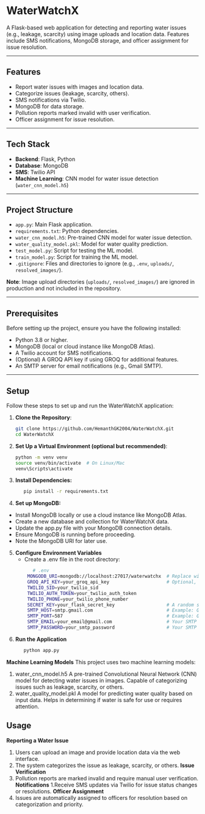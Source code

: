 # WaterWatchX

A Flask-based web application for detecting and reporting water issues (e.g., leakage, scarcity) using image uploads and location data. Features include SMS notifications, MongoDB storage, and officer assignment for issue resolution.

---

## Features
- Report water issues with images and location data.
- Categorize issues (leakage, scarcity, others).
- SMS notifications via Twilio.
- MongoDB for data storage.
- Pollution reports marked invalid with user verification.
- Officer assignment for issue resolution.

---

## Tech Stack
- **Backend**: Flask, Python
- **Database**: MongoDB
- **SMS**: Twilio API
- **Machine Learning**: CNN model for water issue detection (`water_cnn_model.h5`)

---

## Project Structure
- `app.py`: Main Flask application.
- `requirements.txt`: Python dependencies.
- `water_cnn_model.h5`: Pre-trained CNN model for water issue detection.
- `water_quality_model.pkl`: Model for water quality prediction.
- `test_model.py`: Script for testing the ML model.
- `train_model.py`: Script for training the ML model.
- `.gitignore`: Files and directories to ignore (e.g., `.env`, `uploads/`, `resolved_images/`).

**Note**: Image upload directories (`uploads/`, `resolved_images/`) are ignored in production and not included in the repository.

---

## Prerequisites
Before setting up the project, ensure you have the following installed:
- Python 3.8 or higher.
- MongoDB (local or cloud instance like MongoDB Atlas).
- A Twilio account for SMS notifications.
- (Optional) A GROQ API key if using GROQ for additional features.
- An SMTP server for email notifications (e.g., Gmail SMTP).

---

## Setup

Follow these steps to set up and run the WaterWatchX application:

1. **Clone the Repository**:
   ```bash
   git clone https://github.com/HemanthGK2004/WaterWatchX.git
   cd WaterWatchX
2. **Set Up a Virtual Environment (optional but recommended)**:
   ```bash
   python -m venv venv
   source venv/bin/activate  # On Linux/Mac
   venv\Scripts\activate
3. **Install Dependencies:**
   ```bash
      pip install -r requirements.txt
4. **Set up MongoDB:**
- Install MongoDB locally or use a cloud instance like MongoDB Atlas.
- Create a new database and collection for WaterWatchX data.
- Update the app.py file with your MongoDB connection details.
- Ensure MongoDB is running before proceeding.
- Note the MongoDB URI for later use.

5. **Configure Environment Variables**
   - Create a .env file in the root directory:
     ```bash
        # .env
      MONGODB_URI=mongodb://localhost:27017/waterwatchx  # Replace with your MongoDB URI
      GROQ_API_KEY=your_groq_api_key                     # Optional, if using GROQ
      TWILIO_SID=your_twilio_sid
      TWILIO_AUTH_TOKEN=your_twilio_auth_token
      TWILIO_PHONE=your_twilio_phone_number
      SECRET_KEY=your_flask_secret_key                   # A random string for Flask session security
      SMTP_HOST=smtp.gmail.com                           # Example: Gmail SMTP host
      SMTP_PORT=587                                      # Example: Gmail SMTP port
      SMTP_EMAIL=your_email@gmail.com                    # Your SMTP email
      SMTP_PASSWORD=your_smtp_password                   # Your SMTP password or app-specific password
6. **Run the Application**
   ```bash
      python app.py
**Machine Learning Models**
This project uses two machine learning models:
1. water_cnn_model.h5
A pre-trained Convolutional Neural Network (CNN) model for detecting water issues in images.
Capable of categorizing issues such as leakage, scarcity, or others.
2. water_quality_model.pkl
A model for predicting water quality based on input data.
Helps in determining if water is safe for use or requires attention.

## Usage
**Reporting a Water Issue**
1. Users can upload an image and provide location data via the web interface.
2. The system categorizes the issue as leakage, scarcity, or others.
**Issue Verification**
1. Pollution reports are marked invalid and require manual user verification.
**Notifications**
1.Receive SMS updates via Twilio for issue status changes or resolutions.
**Officer Assignment**
1. Issues are automatically assigned to officers for resolution based on categorization and priority.


